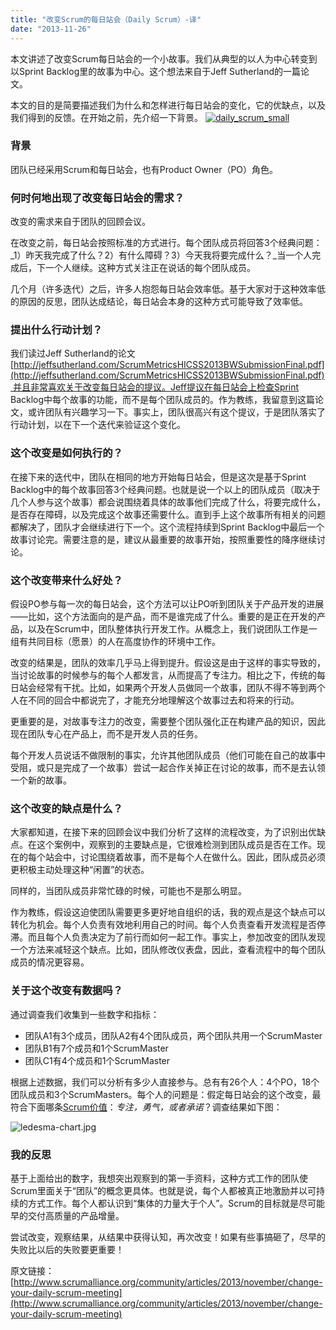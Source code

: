 ```yaml
---
title: "改变Scrum的每日站会（Daily Scrum）-译"
date: "2013-11-26"
---
```


本文讲述了改变Scrum每日站会的一个小故事。我们从典型的以人为中心转变到以Sprint Backlog里的故事为中心。这个想法来自于Jeff Sutherland的一篇论文。

本文的目的是简要描述我们为什么和怎样进行每日站会的变化，它的优缺点，以及我们得到的反馈。在开始之前，先介绍一下背景。 [![daily_scrum_small](/wp-content/uploads/2013/11/daily_scrum_small-300x175.jpg)](/wp-content/uploads/2013/11/daily_scrum_small.jpg)

### 背景

团队已经采用Scrum和每日站会，也有Product Owner（PO）角色。

### 何时何地出现了改变每日站会的需求？

改变的需求来自于团队的回顾会议。

在改变之前，每日站会按照标准的方式进行。每个团队成员将回答3个经典问题：_1）昨天我完成了什么？2）有什么障碍？3）今天我将要完成什么？_当一个人完成后，下一个人继续。这种方式关注正在说话的每个团队成员。

几个月（许多迭代）之后，许多人抱怨每日站会效率低。基于大家对于这种效率低的原因的反思，团队达成结论，每日站会本身的这种方式可能导致了效率低。

### 提出什么行动计划？

我们读过Jeff Sutherland的论文[http://jeffsutherland.com/ScrumMetricsHICSS2013BWSubmissionFinal.pdf](http://jeffsutherland.com/ScrumMetricsHICSS2013BWSubmissionFinal.pdf) 并且非常喜欢关于改变每日站会的提议。Jeff提议在每日站会上检查Sprint Backlog中每个故事的功能，而不是每个团队成员的。作为教练，我留意到这篇论文，或许团队有兴趣学习一下。事实上，团队很高兴有这个提议，于是团队落实了行动计划，以在下一个迭代来验证这个变化。

### 这个改变是如何执行的？

在接下来的迭代中，团队在相同的地方开始每日站会，但是这次是基于Sprint Backlog中的每个故事回答3个经典问题。也就是说一个以上的团队成员（取决于几个人参与这个故事）都会说围绕着具体的故事他们完成了什么，将要完成什么，是否存在障碍，以及完成这个故事还需要什么。直到手上这个故事所有相关的问题都解决了，团队才会继续进行下一个。这个流程持续到Sprint Backlog中最后一个故事讨论完。需要注意的是，建议从最重要的故事开始，按照重要性的降序继续讨论。

### 这个改变带来什么好处？

假设PO参与每一次的每日站会，这个方法可以让PO听到团队关于产品开发的进展——比如，这个方法面向的是产品，而不是谁完成了什么。重要的是正在开发的产品，以及在Scrum中，团队整体执行开发工作。从概念上，我们说团队工作是一组有共同目标（愿景）的人在高度协作的环境中工作。

改变的结果是，团队的效率几乎马上得到提升。假设这是由于这样的事实导致的，当讨论故事的时候参与的每个人都发言，从而提高了专注力。相比之下，传统的每日站会经常有干扰。比如，如果两个开发人员做同一个故事，团队不得不等到两个人在不同的回合中都说完了，才能充分地理解这个故事过去和将来的行动。

更重要的是，对故事专注力的改变，需要整个团队强化正在构建产品的知识，因此现在团队专心在产品上，而不是开发人员的任务。

每个开发人员说话不做限制的事实，允许其他团队成员（他们可能在自己的故事中受阻，或只是完成了一个故事）尝试一起合作关掉正在讨论的故事，而不是去认领一个新的故事。

### 这个改变的缺点是什么？

大家都知道，在接下来的回顾会议中我们分析了这样的流程改变，为了识别出优缺点。在这个案例中，观察到的主要缺点是，它很难检测到团队成员是否在工作。现在的每个站会中，讨论围绕着故事，而不是每个人在做什么。因此，团队成员必须更积极主动处理这种“闲置”的状态。

同样的，当团队成员非常忙碌的时候，可能也不是那么明显。

作为教练，假设这迫使团队需要更多更好地自组织的话，我的观点是这个缺点可以转化为机会。每个人负责有效地利用自己的时间。每个人负责查看开发流程是否停滞。而且每个人负责决定为了前行而如何一起工作。事实上，参加改变的团队发现一个方法来减轻这个缺点。比如，团队修改仪表盘，因此，查看流程中的每个团队成员的情况更容易。

### **关于这个改变有数据吗？**

通过调查我们收集到一些数字和指标：

- 团队A1有3个成员，团队A2有4个团队成员，两个团队共用一个ScrumMaster
- 团队B1有7个成员和1个ScrumMaster
- 团队C1有4个成员和1个ScrumMaster

根据上述数据，我们可以分析有多少人直接参与。总有有26个人：4个PO，18个团队成员和3个ScrumMasters。每个人的问题是：假定每日站会的这个改变，最符合下面哪条[Scrum价值](http://www.scrumalliance.org/why-scrum/core-scrum-values-roles)：_专注，勇气，或者承诺_？调查结果如下图：

![ledesma-chart.jpg](http://www.scrumalliance.org/getattachment/f03b50bd-a7ab-4c24-8102-1709e0472aa1/ledesma-chart.jpg.aspx "ledesma-chart.jpg")

### 我的反思

基于上面给出的数字，我想突出观察到的第一手资料，这种方式工作的团队使Scrum里面关于“团队”的概念更具体。也就是说，每个人都被真正地激励并以可持续的方式工作。每个人都认识到“集体的力量大于个人”。Scrum的目标就是尽可能早的交付高质量的产品增量。

尝试改变，观察结果，从结果中获得认知，再次改变！如果有些事搞砸了，尽早的失败比以后的失败要更重要！

原文链接：[http://www.scrumalliance.org/community/articles/2013/november/change-your-daily-scrum-meeting](http://www.scrumalliance.org/community/articles/2013/november/change-your-daily-scrum-meeting)

